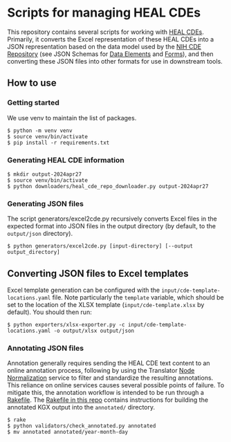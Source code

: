 # Scripts for managing HEAL CDEs

This repository contains several scripts for working with [HEAL CDEs].
Primarily, it converts the Excel representation of these HEAL CDEs into
a JSON representation based on the data model used by the 
[NIH CDE Repository] (see JSON Schemas for [Data Elements] and [Forms]),
and then converting these JSON files into other formats for use in
downstream tools.

## How to use

### Getting started

We use venv to maintain the list of packages.

```shell
$ python -m venv venv
$ source venv/bin/activate
$ pip install -r requirements.txt
```

### Generating HEAL CDE information

```shell
$ mkdir output-2024apr27
$ source venv/bin/activate
$ python downloaders/heal_cde_repo_downloader.py output-2024apr27
```

### Generating JSON files

The script generators/excel2cde.py recursively converts Excel files in the
expected format into JSON files in the output directory (by default, to the
`output/json` directory).

```shell
$ python generators/excel2cde.py [input-directory] [--output output_directory]
```

## Converting JSON files to Excel templates

Excel template generation can be configured with the `input/cde-template-locations.yaml`
file. Note particularly the `template` variable, which should be set to the location
of the XLSX template (`input/cde-template.xlsx` by default). You should then run:

```shell
$ python exporters/xlsx-exporter.py -c input/cde-template-locations.yaml -o output/xlsx output/json
```

### Annotating JSON files

Annotation generally requires sending the HEAL CDE text content to an
online annotation process, following by using the Translator [Node Normalization]
service to filter and standardize the resulting annotations. This reliance
on online services causes several possible points of failure. To mitigate
this, the annotation workflow is intended to be run through a [Rakefile].
The [Rakefile in this repo] contains instructions for building the annotated
KGX output into the `annotated/` directory.

```shell
$ rake
$ python validators/check_annotated.py annotated
$ mv annotated annotated/year-month-day
```


  [HEAL CDEs]: https://heal.nih.gov/data/common-data-elements
  [NIH CDE Repository]: https://cde.nlm.nih.gov/
  [Data Elements]: https://cde.nlm.nih.gov/schema/de
  [Forms]: https://cde.nlm.nih.gov/schema/form
  [Node Normalization]: nodenormalization-sri.renci.org/
  [Rakefile]: https://ruby.github.io/rake/doc/rakefile_rdoc.html
  [Rakefile in this repo]: ./Rakefile
